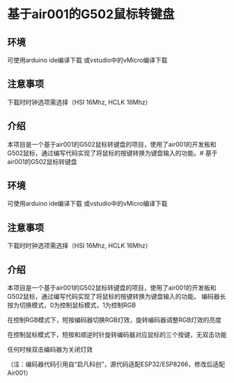 # 基于air001的G502鼠标转键盘
## 环境
可使用arduino ide编译下载
或vstudio中的vMicro编译下载
## 注意事项
下载时时钟选项需选择（HSI 16Mhz, HCLK 16Mhz）
## 介绍
本项目是一个基于air001的G502鼠标转键盘的项目，使用了air001的开发板和G502鼠标，通过编写代码实现了将鼠标的按键转换为键盘输入的功能。# 基于air001的G502鼠标转键盘
## 环境
可使用arduino ide编译下载
或vstudio中的vMicro编译下载
## 注意事项
下载时时钟选项需选择（HSI 16Mhz, HCLK 16Mhz）
## 介绍
本项目是一个基于air001的G502鼠标转键盘的项目，使用了air001的开发板和G502鼠标，通过编写代码实现了将鼠标的按键转换为键盘输入的功能。
编码器长按为切换模式，0为控制鼠标模式，1为控制RGB

在控制RGB模式下，短按编码器切换RGB灯效，旋转编码器调整RGB灯效的亮度

在控制鼠标模式下，短按和顺逆时针旋转编码器对应鼠标的三个按键，无双击功能

任何时候双击编码器为关闭灯效

（注：编码器代码引用自“启凡科创”，源代码适配ESP32/ESP8266，修改后适配Air001）
